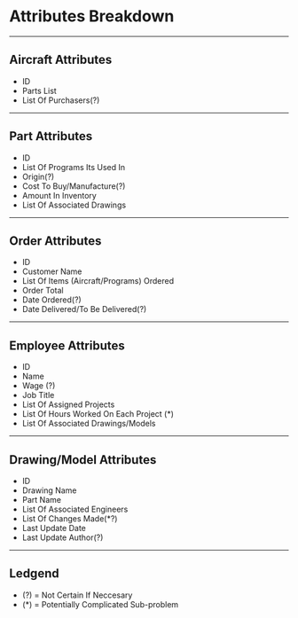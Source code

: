 # Attributes Breakdown

***

## Aircraft Attributes

- ID
- Parts List
- List Of Purchasers(?)

***

## Part Attributes

- ID
- List Of Programs Its Used In
- Origin(?)
- Cost To Buy/Manufacture(?)
- Amount In Inventory
- List Of Associated Drawings

***

## Order Attributes

- ID
- Customer Name
- List Of Items (Aircraft/Programs) Ordered
- Order Total
- Date Ordered(?)
- Date Delivered/To Be Delivered(?)

***

## Employee Attributes

- ID
- Name
- Wage (?)
- Job Title
- List Of Assigned Projects
- List Of Hours Worked On Each Project (*)
- List Of Associated Drawings/Models

***

## Drawing/Model Attributes

- ID
- Drawing Name
- Part Name
- List Of Associated Engineers
- List Of Changes Made(*?)
- Last Update Date
- Last Update Author(?)

***

## Ledgend

- (?) = Not Certain If Neccesary
- (*) = Potentially Complicated Sub-problem